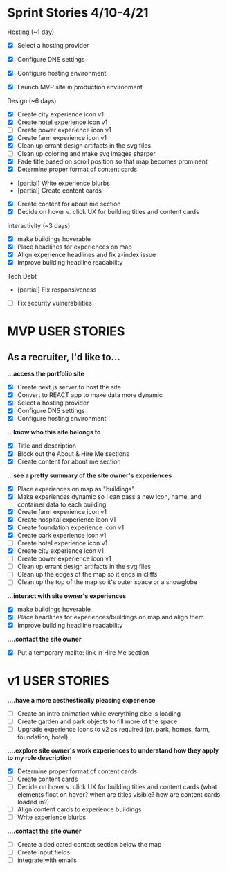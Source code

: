 # Sprint Stories 4/10-4/21

Hosting (~1 day)

- [x] Select a hosting provider
- [x] Configure DNS settings
- [x] Configure hosting environment
- [x] Launch MVP site in production environment


Design (~6 days)

- [x] Create city experience icon v1
- [x] Create hotel experience icon v1
- [ ] Create power experience icon v1
- [x] Create farm experience icon v1
- [x] Clean up errant design artifacts in the svg files
- [ ] Clean up coloring and make svg images sharper
- [x] Fade title based on scroll position so that map becomes prominent
- [x] Determine proper format of content cards 
- [partial] Write experience blurbs
- [partial] Create content cards
- [x] Create content for about me section
- [x] Decide on hover v. click UX for building titles and content cards 

Interactivity (~3 days)

- [x] make buildings hoverable
- [x] Place headlines for experiences on map 
- [x] Align experience headlines and fix z-index issue
- [x] Improve building headline readability

Tech Debt 

- [partial] Fix responsiveness
- [ ] Fix security vulnerabilities

# MVP USER STORIES
## As a recruiter, I'd like to...
**...access the portfolio site**

- [x] Create next.js server to host the site
- [x] Convert to REACT app to make data more dynamic
- [x] Select a hosting provider
- [x] Configure DNS settings
- [x] Configure hosting environment

**...know who this site belongs to**

- [x] Title and description
- [x] Block out the About & Hire Me sections
- [x] Create content for about me section

**...see a pretty summary of the site owner's experiences**

- [x] Place experiences on map as "buildings"
- [x] Make experiences dynamic so I can pass a new icon, name, and container data to each building
- [x] Create farm experience icon v1
- [x] Create hospital experience icon v1
- [x] Create foundation experience icon v1
- [x] Create park experience icon v1
- [ ] Create hotel experience icon v1
- [x] Create city experience icon v1
- [ ] Create power experience icon v1
- [ ] Clean up errant design artifacts in the svg files
- [ ] Clean up the edges of the map so it ends in cliffs
- [ ] Clean up the top of the map so it's outer space or a snowglobe

**...interact with site owner's experiences**

- [x] make buildings hoverable
- [x] Place headlines for experiences/buildings on map and align them
- [x] Improve building headline readability

**....contact the site owner**

- [x] Put a temporary mailto: link in Hire Me section

# v1 USER STORIES
**....have a more aesthestically pleasing experience**

- [ ] Create an intro animation while everything else is loading
- [ ] Create garden and park objects to fill more of the space
- [ ] Upgrade experience icons to v2 as required (pr. park, homes, farm, foundation, hotel)

**....explore site owner's work experiences to understand how they apply to my role description**

- [x] Determine proper format of content cards 
- [ ] Create content cards
- [ ] Decide on hover v. click UX for building titles and content cards 
    (what elements float on hover? when are titles visible? how are content cards loaded in?)
- [ ] Align content cards to experience buildings
- [ ] Write experience blurbs

**....contact the site owner**

- [ ] Create a dedicated contact section below the map
- [ ] Create input fields
- [ ] integrate with emails